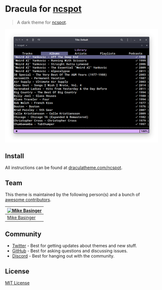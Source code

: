# Dracula for [ncspot](https://github.com/hrkfdn/ncspot)

> A dark theme for [ncspot](https://github.com/hrkfdn/ncspot).

![Screenshot](./screenshot.png)

## Install

All instructions can be found at [draculatheme.com/ncspot](https://draculatheme.com/ncspot).

## Team

This theme is maintained by the following person(s) and a bunch of [awesome contributors](https://github.com/dracula/ncspot/graphs/contributors).

| [![Mike Basinger](https://avatars.githubusercontent.com/u/2634758?s=100)](https://github.com/dbasinge) |
| ------------------------------------------------------------------------------------------------------ |
| [Mike Basinger](https://github.com/dbasinge)                                                           |

## Community

- [Twitter](https://twitter.com/draculatheme) - Best for getting updates about themes and new stuff.
- [GitHub](https://github.com/dracula/dracula-theme/discussions) - Best for asking questions and discussing issues.
- [Discord](https://draculatheme.com/discord-invite) - Best for hanging out with the community.

## License

[MIT License](./LICENSE)
